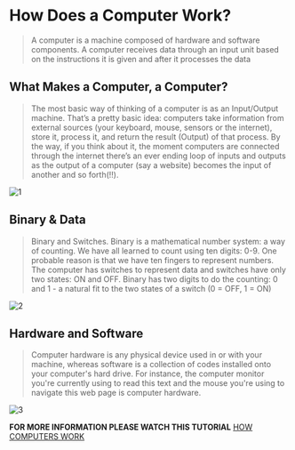 # How Does a Computer Work?
> A computer is a machine composed of hardware and software components. A computer receives data through an input unit based on the instructions it is given and after it processes the data

##  What Makes a Computer, a Computer?
> The most basic way of thinking of a computer is as an Input/Output machine. That’s a pretty basic idea: computers take information from external sources (your keyboard, mouse, sensors or the internet), store it, process it, and return the result (Output) of that process. By the way, if you think about it, the moment computers are connected through the internet there’s an ever ending loop of inputs and outputs as the output of a computer (say a website) becomes the input of another and so forth(!!).

![1](https://cdn4.explainthatstuff.com/how-computer-works.png)

## Binary & Data
> Binary and Switches. Binary is a mathematical number system: a way of counting. We have all learned to count using ten digits: 0-9. One probable reason is that we have ten fingers to represent numbers. The computer has switches to represent data and switches have only two states: ON and OFF. Binary has two digits to do the counting: 0 and 1 - a natural fit to the two states of a switch (0 = OFF, 1 = ON)

![2](https://homepage.cs.uri.edu/faculty/wolfe/book/images/R02/binary5.jpg)

## Hardware and Software
> Computer hardware is any physical device used in or with your machine, whereas software is a collection of codes installed onto your computer's hard drive. For instance, the computer monitor you're currently using to read this text and the mouse you're using to navigate this web page is computer hardware.

![3](https://www.chtips.com/images/Computer-Hardware-and-Software.jpg)


**FOR MORE INFORMATION PLEASE WATCH THIS TUTORIAL** [HOW COMPUTERS WORK](https://www.youtube.com/playlist?list=PLzdnOPI1iJNcsRwJhvksEo1tJqjIqWbN-)